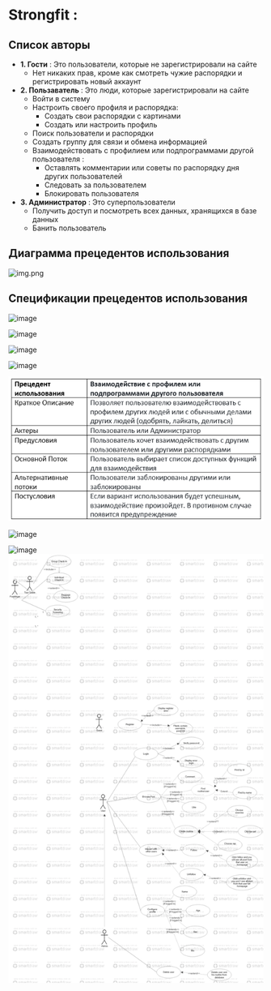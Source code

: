 # Strongfit :
## Список авторы
- **1. Гости** : Это пользователи, которые не зарегистрировали на сайте
  - Нет никаких прав, кроме как смотреть чужие распорядки и регистрировать новый аккаунт
- **2. Пользаватель** : Это люди, которые зарегистрировали на сайте
  - Войти в систему
  - Настроить своего профиля и распорядка:
    - Создать свои распорядки с картинами 
    - Создать или настроить профиль 
  - Поиск пользователи и распорядки 
  - Создать группу для связи и обмена информацией
  - Взаимодействовать с профилием или подпрограммами другой пользователя :
    - Оставлять комментарии или советы по распорядку дня других пользователей
    - Следовать за пользователем
    - Блокировать пользователя
- **3. Администратор** : Это суперпользователи
  - Получить доступ и посмотреть всех данных, хранящихся в базе данных	
  - Банить пользователь
## Диаграмма прецедентов использования
  ![img.png](C:\Users\truon\OneDrive\Изображения\instagram\img.png)
## Спецификации прецедентов использования
![image](https://user-images.githubusercontent.com/74535702/142606261-0dc3a849-4cda-4bd8-82ae-06df6ee01fb3.png)

![image](https://user-images.githubusercontent.com/74535702/142606283-f4c3f6c9-0dd4-402a-8283-d05c257454ac.png)

![image](https://user-images.githubusercontent.com/74535702/142606598-ee2adb61-58cc-4039-b544-a521cb170040.png)

![image](https://user-images.githubusercontent.com/74535702/142606640-acfb006f-cf37-4cd0-9bb4-304045557103.png)

![img_1.png](img_1.png)

![image](https://user-images.githubusercontent.com/74535702/142606692-aa1600c2-8b66-4ba7-8c44-215f6414382a.png)

![image](https://user-images.githubusercontent.com/74535702/142606726-2322670a-9ad6-401c-b8e3-5b88ce237405.png)
![img_3.png](img_3.png)